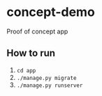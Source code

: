# concept-demo

Proof of concept app

## How to run

1. `cd app`
2. `./manage.py migrate`
3. `./manage.py runserver`
